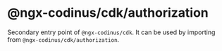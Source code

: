 # @ngx-codinus/cdk/authorization

Secondary entry point of `@ngx-codinus/cdk`. It can be used by importing from `@ngx-codinus/cdk/authorization`.
